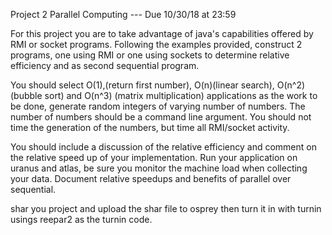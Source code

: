 Project 2 Parallel Computing --- Due 10/30/18 at 23:59

For this project you are to take advantage of java's  capabilities
offered by RMI or socket programs. Following the examples provided,
construct 2 programs, one using RMI or one using sockets to determine
relative efficiency and as second sequential program. 

You should select O(1),(return first number),  O(n)(linear search), 
O(n^2)(bubble sort) and O(n^3) (matrix multiplication) applications 
as the work to be done, generate random integers of varying 
number of numbers.  The number of numbers should be a 
command line argument. You should not time the
generation of the numbers, but time all RMI/socket activity. 

You should include a discussion of the relative efficiency and
comment on the relative speed up of your implementation. Run your
application on uranus and atlas, be sure you monitor the machine 
load when collecting your data. Document relative speedups
and benefits of parallel over sequential.

shar you project and upload the shar file to osprey then turn it in
with turnin usings reepar2 as the turnin code.